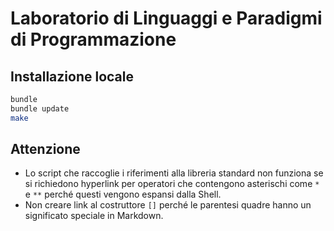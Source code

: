 # Laboratorio di Linguaggi e Paradigmi di Programmazione

## Installazione locale

``` bash
bundle
bundle update
make
```

## Attenzione

* Lo script che raccoglie i riferimenti alla libreria standard non
  funziona se si richiedono hyperlink per operatori che contengono
  asterischi come `*` e `**` perché questi vengono espansi dalla
  Shell.
* Non creare link al costruttore `[]` perché le parentesi quadre
  hanno un significato speciale in Markdown.

